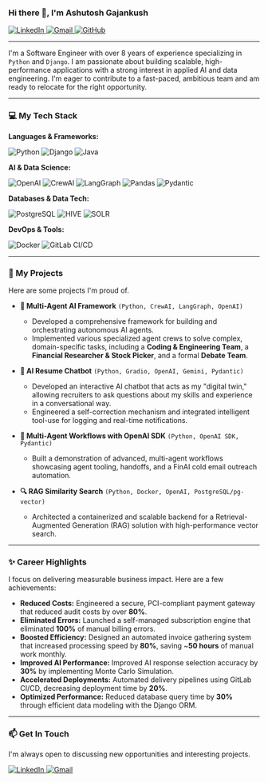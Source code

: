 ### Hi there 👋, I'm Ashutosh Gajankush

<a href="https://linkedin.com/in/ashutoshgajankush" target="_blank">
  <img src="https://img.shields.io/badge/LinkedIn-0077B5?style=for-the-badge&logo=linkedin&logoColor=white" alt="LinkedIn">
</a>
<a href="mailto:ashutosh.gajankush94@gmail.com">
  <img src="https://img.shields.io/badge/Gmail-D14836?style=for-the-badge&logo=gmail&logoColor=white" alt="Gmail">
</a>
<a href="https://github.com/agajankush" target="_blank">
  <img src="https://img.shields.io/badge/GitHub-181717?style=for-the-badge&logo=github&logoColor=white" alt="GitHub">
</a>

---

I'm a Software Engineer with over 8 years of experience specializing in `Python` and `Django`. I am passionate about building scalable, high-performance applications with a strong interest in applied AI and data engineering. I'm eager to contribute to a fast-paced, ambitious team and am ready to relocate for the right opportunity.

---

### 💻 My Tech Stack

**Languages & Frameworks:**
<p>
  <img src="https://img.shields.io/badge/Python-3776AB?style=for-the-badge&logo=python&logoColor=white" alt="Python">
  <img src="https://img.shields.io/badge/Django-092E20?style=for-the-badge&logo=django&logoColor=white" alt="Django">
  <img src="https://img.shields.io/badge/Java-ED8B00?style=for-the-badge&logo=openjdk&logoColor=white" alt="Java">
</p>

**AI & Data Science:**
<p>
  <img src="https://img.shields.io/badge/OpenAI-412991?style=for-the-badge&logo=openai&logoColor=white" alt="OpenAI">
  <img src="https://img.shields.io/badge/CrewAI-43A047?style=for-the-badge&logo=crewai&logoColor=white" alt="CrewAI">
  <img src="https://img.shields.io/badge/LangGraph-000000?style=for-the-badge&logo=langchain&logoColor=white" alt="LangGraph">
  <img src="https://img.shields.io/badge/Pandas-150458?style=for-the-badge&logo=pandas&logoColor=white" alt="Pandas">
  <img src="https://img.shields.io/badge/Pydantic-E92063?style=for-the-badge&logo=pydantic&logoColor=white" alt="Pydantic">
</p>

**Databases & Data Tech:**
<p>
  <img src="https://img.shields.io/badge/PostgreSQL-4169E1?style=for-the-badge&logo=postgresql&logoColor=white" alt="PostgreSQL">
  <img src="https://img.shields.io/badge/Apache%20Hive-FDEE21?style=for-the-badge&logo=apachehive&logoColor=black" alt="HIVE">
  <img src="https://img.shields.io/badge/Apache%20Solr-D9411E?style=for-the-badge&logo=apache%20solr&logoColor=white" alt="SOLR">
</p>

**DevOps & Tools:**
<p>
  <img src="https://img.shields.io/badge/Docker-2496ED?style=for-the-badge&logo=docker&logoColor=white" alt="Docker">
  <img src="https://img.shields.io/badge/GitLab-FC6D26?style=for-the-badge&logo=gitlab&logoColor=white" alt="GitLab CI/CD">
</p>

---

### 🚀 My Projects

Here are some projects I'm proud of.

- **🤖 Multi-Agent AI Framework** `(Python, CrewAI, LangGraph, OpenAI)`
  - Developed a comprehensive framework for building and orchestrating autonomous AI agents.
  - Implemented various specialized agent crews to solve complex, domain-specific tasks, including a **Coding & Engineering Team**, a **Financial Researcher & Stock Picker**, and a formal **Debate Team**.

- **💬 AI Resume Chatbot** `(Python, Gradio, OpenAI, Gemini, Pydantic)`
  - Developed an interactive AI chatbot that acts as my "digital twin," allowing recruiters to ask questions about my skills and experience in a conversational way.
  - Engineered a self-correction mechanism and integrated intelligent tool-use for logging and real-time notifications.

- **🤝 Multi-Agent Workflows with OpenAI SDK** `(Python, OpenAI SDK, Pydantic)`
  - Built a demonstration of advanced, multi-agent workflows showcasing agent tooling, handoffs, and a FinAI cold email outreach automation.

- **🔍 RAG Similarity Search** `(Python, Docker, OpenAI, PostgreSQL/pg-vector)`
  - Architected a containerized and scalable backend for a Retrieval-Augmented Generation (RAG) solution with high-performance vector search.

---

### ✨ Career Highlights

I focus on delivering measurable business impact. Here are a few achievements:

- **Reduced Costs:** Engineered a secure, PCI-compliant payment gateway that reduced audit costs by over **80%**.
- **Eliminated Errors:** Launched a self-managed subscription engine that eliminated **100%** of manual billing errors.
- **Boosted Efficiency:** Designed an automated invoice gathering system that increased processing speed by **80%**, saving ~**50 hours** of manual work monthly.
- **Improved AI Performance:** Improved AI response selection accuracy by **30%** by implementing Monte Carlo Simulation.
- **Accelerated Deployments:** Automated delivery pipelines using GitLab CI/CD, decreasing deployment time by **20%**.
- **Optimized Performance:** Reduced database query time by **30%** through efficient data modeling with the Django ORM.

---

### 📫 Get In Touch

I'm always open to discussing new opportunities and interesting projects.

<a href="https://linkedin.com/in/ashutoshgajankush" target="_blank">
  <img src="https://img.shields.io/badge/LinkedIn-0077B5?style=for-the-badge&logo=linkedin&logoColor=white" alt="LinkedIn">
</a>
<a href="mailto:ashutosh.gajankush94@gmail.com">
  <img src="https://img.shields.io/badge/Gmail-D14836?style=for-the-badge&logo=gmail&logoColor=white" alt="Gmail">
</a>
